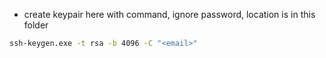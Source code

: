 - create keypair here with command, ignore password, location is in this folder
```sh
ssh-keygen.exe -t rsa -b 4096 -C "<email>"
```